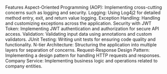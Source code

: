 
 

Features
Aspect-Oriented Programming (AOP): Implementing cross-cutting concerns such as logging and security.
Logging: Using Log4j2 for detailed method entry, exit, and return value logging.
Exception Handling: Handling and customizing exceptions across the application.
Security with JWT Token: Implementing JWT authentication and authorization for secure API access.
Validation: Validating input data using annotations and custom validators.
JUnit Testing: Writing unit tests for ensuring code quality and functionality.
N-tier Architecture: Structuring the application into multiple layers for separation of concerns.
Request-Response Design Pattern: Implementing a design pattern for handling HTTP requests and responses.
Company Service: Implementing business logic and operations related to company entities.
